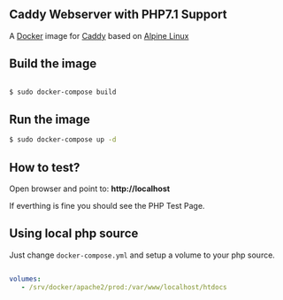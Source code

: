 ## Caddy Webserver with PHP7.1 Support

A [Docker](http://docker.com) image for [Caddy](http://caddyserver.com) based on [Alpine Linux](https://alpinelinux.org/)


## Build the image

```sh

$ sudo docker-compose build
```

## Run the image

```sh
$ sudo docker-compose up -d 
```

## How to test?

Open browser and point to: **http://localhost**

If everthing is fine you should see the PHP Test Page.

## Using local php source

Just change `docker-compose.yml` and setup a volume to your php source.

```yml

volumes:
   - /srv/docker/apache2/prod:/var/www/localhost/htdocs
```